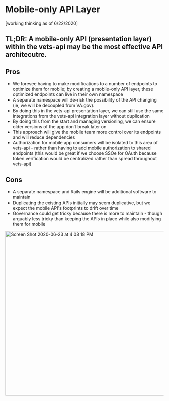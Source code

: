 # Mobile-only API Layer
[working thinking as of 6/22/2020]
## TL;DR: A mobile-only API (presentation layer) within the vets-api may be the most effective API architecutre. 

## Pros
- We foresee having to make modifications to a number of endpoints to optimize them for mobile; by creating a mobile-only API layer, these optimized endpoints can live in their own namespace
- A separate namespace will de-risk the possibility of the API changing (ie, we will be decoupled from VA.gov).
- By doing this in the vets-api presentation layer, we can still use the same integrations from the vets-api integration layer without duplication
- By doing this from the start and managing versioning, we can ensure older versions of the app don’t break later on
- This approach will give the mobile team more control over its endpoints and will reduce dependencies
- Authorization for mobile app consumers will be isolated to this area of vets-api - rather than having to add mobile authorization to shared endpoints (this would be great if we choose SSOe for OAuth because token verification would be centralized rather than spread throughout vets-api)


## Cons
- A separate namespace and Rails engine will be additional software to maintain
- Duplicating the existing APIs initially may seem duplicative, but we expect the mobile API's footprints to drift over time
- Governance could get tricky because there is more to maintain - though arguably less tricky than keeping the APIs in place while also modifying them for mobile

<img width="525" alt="Screen Shot 2020-06-23 at 4 08 18 PM" src="https://user-images.githubusercontent.com/58053619/85463114-e2d59e00-b56b-11ea-97f1-063b9b9c6af9.png">
